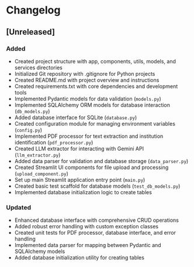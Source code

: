 # Changelog

## [Unreleased]

### Added
- Created project structure with app, components, utils, models, and services directories
- Initialized Git repository with .gitignore for Python projects
- Created README.md with project overview and instructions
- Created requirements.txt with core dependencies and development tools
- Implemented Pydantic models for data validation (`models.py`)
- Implemented SQLAlchemy ORM models for database interaction (`db_models.py`)
- Added database interface for SQLite (`database.py`)
- Created configuration module for managing environment variables (`config.py`)
- Implemented PDF processor for text extraction and institution identification (`pdf_processor.py`)
- Created LLM extractor for interacting with Gemini API (`llm_extractor.py`)
- Added data parser for validation and database storage (`data_parser.py`)
- Created Streamlit UI components for file upload and processing (`upload_component.py`)
- Set up main Streamlit application entry point (`main.py`)
- Created basic test scaffold for database models (`test_db_models.py`)
- Implemented database initialization logic to create tables

### Updated
- Enhanced database interface with comprehensive CRUD operations
- Added robust error handling with custom exception classes
- Created unit tests for PDF processor, database interface, and error handling
- Implemented data parser for mapping between Pydantic and SQLAlchemy models
- Added database initialization utility for creating tables
